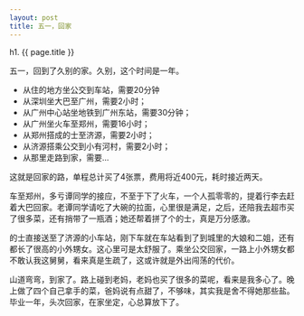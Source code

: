```yaml
---
layout: post
title: 五一，回家   
---
```


h1. {{ page.title }}

五一，回到了久别的家。久别，这个时间是一年。

* 从住的地方坐公交到车站，需要20分钟
* 从深圳坐大巴至广州，需要2小时；
* 从广州中心站坐地铁到广州东站，需要30分钟；
* 从广州坐火车至郑州，需要16小时；
* 从郑州搭成的士至济源，需要2小时；
* 从济源搭乘公交到小有河村，需要2小时；
* 从那里走路到家，需要...

这就是回家的路，单程总计买了4张票，费用将近400元，耗时接近两天。

车至郑州，多亏谭同学的接应，不至于下了火车，一个人孤零零的，提着行李去赶着大巴回家。老谭同学请吃了大碗的拉面，心里很是满足，之后，还陪我去超市买了很多菜，还有捎带了一瓶酒；她还帮着拼了个的士，真是万分感激。

的士直接送至了济源的小车站，刚下车就在车站看到了到城里的大娘和二姐，还有都长了很高的小外甥女。这心里可是太舒服了。乘坐公交回家，一路上小外甥女都不敢认我这舅舅，看来真是生疏了，这或许就是外出闯荡的代价。

山道弯弯，到家了。路上碰到老妈，老妈也买了很多的菜呢，看来是我多心了。晚上做了四个自己拿手的菜，爸妈说有点甜了，不够味，其实我是舍不得她那些盐。毕业一年，头次回家，在家坐定，心总算放下了。